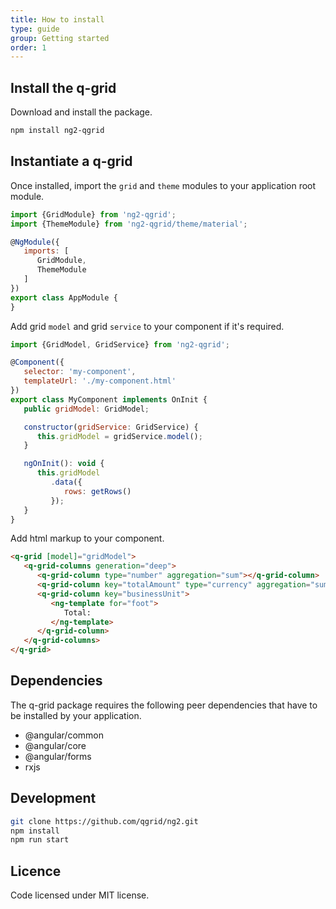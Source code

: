 ```yaml
---
title: How to install
type: guide
group: Getting started
order: 1
---
```


## Install the q-grid

Download and install the package.

```bash
npm install ng2-qgrid
```

## Instantiate a q-grid

Once installed, import the `grid` and `theme` modules to your application root module.

```javascript
import {GridModule} from 'ng2-qgrid';
import {ThemeModule} from 'ng2-qgrid/theme/material';

@NgModule({
   imports: [
      GridModule,
      ThemeModule
   ]
})
export class AppModule {
}
```

Add grid `model` and grid `service` to your component if it's required.

```javascript
import {GridModel, GridService} from 'ng2-qgrid';

@Component({
   selector: 'my-component',
   templateUrl: './my-component.html'
})
export class MyComponent implements OnInit {
   public gridModel: GridModel;

   constructor(gridService: GridService) {
      this.gridModel = gridService.model();
   }

   ngOnInit(): void {
      this.gridModel
         .data({
            rows: getRows()
         });
   }
}
```

Add html markup to your component.

```html
<q-grid [model]="gridModel">
   <q-grid-columns generation="deep">
      <q-grid-column type="number" aggregation="sum"></q-grid-column>
      <q-grid-column key="totalAmount" type="currency" aggregation="sum"></q-grid-column>
      <q-grid-column key="businessUnit">
         <ng-template for="foot">
            Total:
         </ng-template>
      </q-grid-column>
   </q-grid-columns>
</q-grid>
```

## Dependencies

The q-grid package requires the following peer dependencies that have to be installed by your application.

* @angular/common
* @angular/core
* @angular/forms
* rxjs

## Development

```bash
git clone https://github.com/qgrid/ng2.git
npm install
npm run start
```

## Licence

Code licensed under MIT license.
